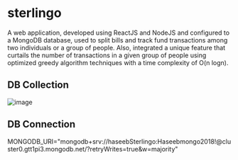 # sterlingo
A web application, developed using ReactJS and NodeJS and configured to a MongoDB database, used to split bills and track fund transactions among two individuals or a group of people. Also, integrated a unique feature that curtails the number of transactions in a given group of people using optimized greedy algorithm techniques with a time complexity of O(n logn).

## DB Collection
![image](https://github.com/haseebshaik00/Sterlingo/assets/43778460/78afba8f-40e3-4596-8b77-4bd95c7ba7b0)

## DB Connection
MONGODB_URI="mongodb+srv://haseebSterlingo:Haseebmongo2018!@cluster0.gtt1pi3.mongodb.net/?retryWrites=true&w=majority"

